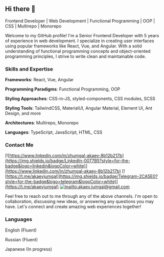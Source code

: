 ## Hi there 👋

Frontend Developer | Web Development | Functional Programming | OOP | CSS | Multirepo | Monorepo

Welcome to my GitHub profile! I'm a Senior Frontend Developer with 5 years of experience in web development. I specialize in creating user interfaces using popular frameworks like React, Vue, and Angular. With a solid understanding of functional programming concepts and object-oriented programming principles, I strive to write clean and maintainable code.

### Skills and Expertise
**Frameworks**: React, Vue, Angular

**Programming Paradigms**: Functional Programming, OOP

**Styling Approaches**: CSS-in-JS, styled-components, CSS modules, SCSS

**Styling Tools**: TailwindCSS, MaterialUI, Angular Material, Element UI, Ant Design, and more

**Architectures**: Multirepo, Monorepo

**Languages**: TypeScript, JavaScript, HTML, CSS

### Contact Me
[![https://www.linkedin.com/in/zhumgal-akaev-8b12b217b](https://img.shields.io/badge/LinkedIn-0077B5?style=for-the-badge&logo=linkedin&logoColor=white)](https://www.linkedin.com/in/zhumgal-akaev-8b12b217b)
[![https://t.me/akaevjumgal](https://img.shields.io/badge/Telegram-2CA5E0?style=for-the-badge&logo=telegram&logoColor=white)](https://t.me/akaevjumgal)
[![mailto:akaev.jumgal@gmail.com](https://img.shields.io/badge/Gmail-D14836?style=for-the-badge&logo=gmail&logoColor=white)](mailto:akaev.jumgal@gmail.com)

Feel free to reach out to me through any of the above channels. I'm open to collaboration, discussing new ideas, or answering any questions you may have. Let's connect and create amazing web experiences together!

### Languages
English (Fluent)

Russian (Fluent)

Japanese (In progress)

<!--
**akaevjumgal/akaevjumgal** is a ✨ _special_ ✨ repository because its `README.md` (this file) appears on your GitHub profile.

Here are some ideas to get you started:

- 🔭 I’m currently working on ...
- 🌱 I’m currently learning ...
- 👯 I’m looking to collaborate on ...
- 🤔 I’m looking for help with ...
- 💬 Ask me about ...
- 📫 How to reach me: ...
- 😄 Pronouns: ...
- ⚡ Fun fact: ...
-->
